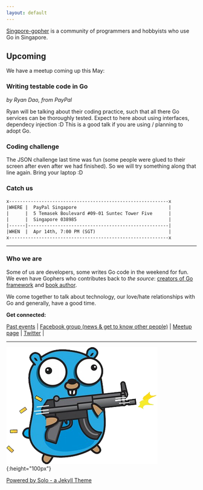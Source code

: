```yaml
---
layout: default
---
```


[Singpore-gopher](http://singapore-gopher.github.io) is a community of programmers and hobbyists who use Go in Singapore.

## Upcoming

We have a meetup coming up this May:

### Writing testable code in Go
*by Ryan Dao, from PayPal*

Ryan will be talking about their coding practice, such that all there Go services can be thoroughly tested.
Expect to here about using interfaces, dependecy injection :D This is a good talk if you are using / planning to adopt Go.

### Coding challenge
The JSON challenge last time was fun (some people were glued to their screen after even after we had finished).
So we will try something along that line again. Bring your laptop :D

### Catch us

    x-----------------------------------------------------------x
    |WHERE |  PayPal Singapore                                  |
    |      |  5 Temasek Boulevard #09-01 Suntec Tower Five      |
    |      |  Singapore 038985                                  |
    |------|----------------------------------------------------|
    |WHEN  |  Apr 14th, 7:00 PM (SGT)                           |
    x-----------------------------------------------------------x

****

### Who we are

Some of us are developers, some writes Go code in the weekend for fun. We even have Gophers who contributes back to *the source*: [creators of Go framework](https://github.com/astaxie/beego) and [book author](http://www.manning.com/chang/).

We come together to talk about technology, our love/hate relationships with Go and generally, have a good time.

**Get connected:**

<a href="https://www.facebook.com/groups/golang.sg/events/?past"><i class="fa fa-clock-o fa-lg fa-fw"></i> Past events</a> |
<a href="https://www.facebook.com/groups/golang.sg/"><i class="fa fa-facebook fa-lg fa-fw"></i>Facebook group (news & get to know other people)</a> |
<a href="http://www.meetup.com/golangsg"><i class="fa fa-calendar fa-lg fa-fw"></i> Meetup page</a> |
<a href="https://twitter.com/golangSG"><i class="fa fa-twitter fa-lg fa-fw"></i> Twitter</a> |

****

![lightnight-talk](images/lightning-gopher.png){:height="100px"}

[Powered by Solo - a Jekyll Theme](http://solo.chibi.io/)

